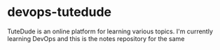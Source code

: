 # devops-tutedude
TuteDude is an online platform for learning various topics. I'm currently learning DevOps and this is the notes repository for the same



